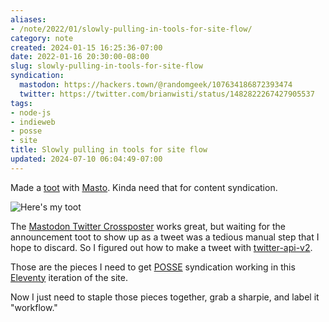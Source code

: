 ```yaml
---
aliases:
- /note/2022/01/slowly-pulling-in-tools-for-site-flow/
category: note
created: 2024-01-15 16:25:36-07:00
date: 2022-01-16 20:30:00-08:00
slug: slowly-pulling-in-tools-for-site-flow
syndication:
  mastodon: https://hackers.town/@randomgeek/107634186872393474
  twitter: https://twitter.com/brianwisti/status/1482822267427905537
tags:
- node-js
- indieweb
- posse
- site
title: Slowly pulling in tools for site flow
updated: 2024-07-10 06:04:49-07:00
---
```


Made a [toot](https://hackers.town/@randomgeek/107630284879354154) with [Masto](https://www.npmjs.com/package/masto). Kinda need that for content syndication.

![Here's my toot](attachments/img/2022/toot.png "Here's my toot")

The [Mastodon Twitter Crossposter](https://crossposter.masto.donte.com.br/) works great, but waiting for the announcement toot to show up as a tweet was a tedious manual step that I hope to discard. So I figured out how to make a tweet with [twitter-api-v2](https://www.npmjs.com/package/twitter-api-v2).

Those are the pieces I need to get [POSSE](https://indieweb.org/POSSE) syndication working in this [Eleventy](../../../card/Eleventy.md) iteration of the site.

Now I just need to staple those pieces together, grab a sharpie, and label it "workflow."